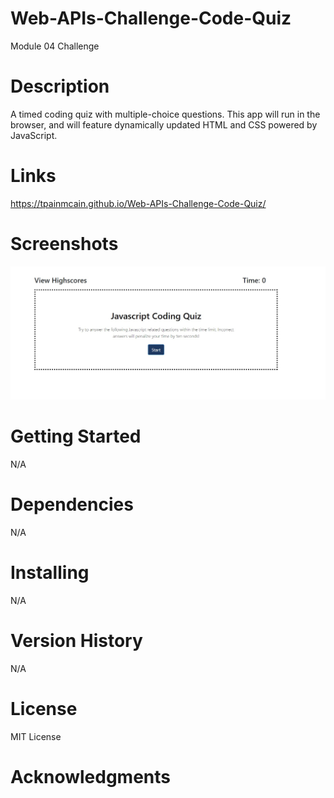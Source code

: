 # Web-APIs-Challenge-Code-Quiz
Module 04 Challenge

# Description
A timed coding quiz with multiple-choice questions. This app will run in the browser, and will feature dynamically updated HTML and CSS powered by JavaScript.

# Links
https://tpainmcain.github.io/Web-APIs-Challenge-Code-Quiz/

# Screenshots
![Alt text](/assets/images/jsq1.jpg?raw=true "Optional Title")

# Getting Started
N/A

# Dependencies
N/A

# Installing
N/A

# Version History
N/A

# License
MIT License

# Acknowledgments

